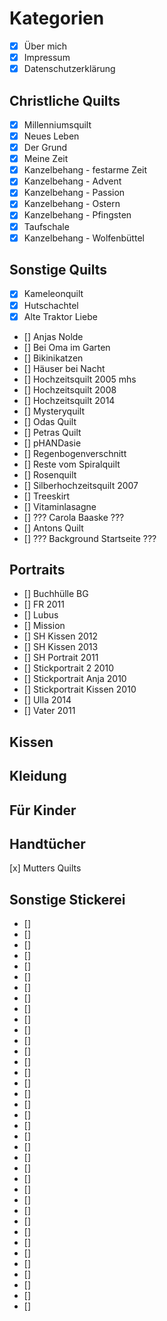 # Kategorien

- [x] Über mich
- [x] Impressum
- [x] Datenschutzerklärung

## Christliche Quilts

- [x] Millenniumsquilt
- [x] Neues Leben
- [x] Der Grund
- [x] Meine Zeit
- [x] Kanzelbehang - festarme Zeit
- [x] Kanzelbehang - Advent
- [x] Kanzelbehang - Passion
- [x] Kanzelbehang - Ostern
- [x] Kanzelbehang - Pfingsten
- [x] Taufschale
- [x] Kanzelbehang - Wolfenbüttel

## Sonstige Quilts

- [x] Kameleonquilt
- [x] Hutschachtel
- [x] Alte Traktor Liebe
- [] Anjas Nolde
- [] Bei Oma im Garten
- [] Bikinikatzen
- [] Häuser bei Nacht
- [] Hochzeitsquilt 2005 mhs
- [] Hochzeitsquilt 2008
- [] Hochzeitsquilt 2014
- [] Mysteryquilt
- [] Odas Quilt
- [] Petras Quilt
- [] pHANDasie
- [] Regenbogenverschnitt
- [] Reste vom Spiralquilt
- [] Rosenquilt
- [] Silberhochzeitsquilt 2007
- [] Treeskirt
- [] Vitaminlasagne
- [] ??? Carola Baaske ???
- [] Antons Quilt
- [] ??? Background Startseite ???

## Portraits

- [] Buchhülle BG
- [] FR 2011
- [] Lubus
- [] Mission
- [] SH Kissen 2012
- [] SH Kissen 2013
- [] SH Portrait 2011
- [] Stickportrait 2 2010
- [] Stickportrait Anja 2010
- [] Stickportrait Kissen 2010
- [] Ulla 2014
- [] Vater 2011

## Kissen

## Kleidung

## Für Kinder

## Handtücher

[x] Mutters Quilts

## Sonstige Stickerei

- []
- []
- []
- []
- []
- []
- []
- []
- []
- []
- []
- []
- []
- []
- []
- []
- []
- []
- []
- []
- []
- []
- []
- []
- []
- []
- []
- []
- []
- []
- []
- []
- []
- []
- []
- []
- []

